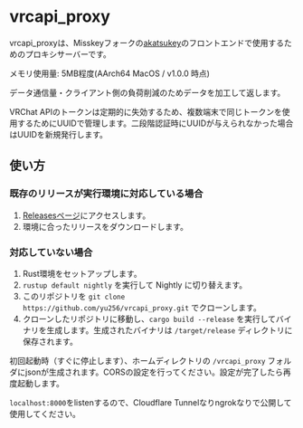 # vrcapi_proxy

vrcapi_proxyは、Misskeyフォークの[akatsukey](https://github.com/yu256/akatsukey)のフロントエンドで使用するためのプロキシサーバーです。

メモリ使用量: 5MB程度(AArch64 MacOS / v1.0.0 時点)

データ通信量・クライアント側の負荷削減のためデータを加工して返します。

VRChat APIのトークンは定期的に失効するため、複数端末で同じトークンを使用するためにUUIDで管理します。二段階認証時にUUIDが与えられなかった場合はUUIDを新規発行します。

## 使い方

### 既存のリリースが実行環境に対応している場合

1. [Releasesページ](https://github.com/yu256/vrcapi_proxy/releases)にアクセスします。
2. 環境に合ったリリースをダウンロードします。

### 対応していない場合

1. Rust環境をセットアップします。
2. `rustup default nightly` を実行して Nightly に切り替えます。
3. このリポジトリを `git clone https://github.com/yu256/vrcapi_proxy.git` でクローンします。
4. クローンしたリポジトリに移動し、`cargo build --release` を実行してバイナリを生成します。生成されたバイナリは `/target/release` ディレクトリに保存されます。

初回起動時（すぐに停止します）、ホームディレクトリの `/vrcapi_proxy` フォルダにjsonが生成されます。CORSの設定を行ってください。設定が完了したら再度起動します。

`localhost:8000`をlistenするので、Cloudflare Tunnelなりngrokなりで公開して使用してください。
